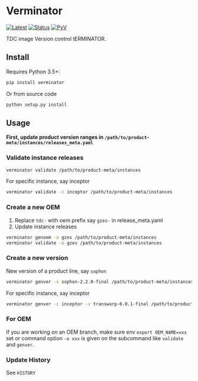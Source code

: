 # Verminator

[![Latest](https://img.shields.io/pypi/v/verminator.svg)](https://pypi.python.org/pypi/verminator)
[![Status](https://img.shields.io/pypi/status/verminator.svg)](https://pypi.python.org/pypi/verminator)
[![PyV](https://img.shields.io/pypi/pyversions/verminator.svg)](https://pypi.python.org/pypi/verminator)

TDC image Version control tERMINATOR.

## Install

Requires Python 3.5+:
```bash
pip install verminator
```
Or from source code
```bash
python setup.py install
```

## Usage

**First, update product version ranges in `/path/to/product-meta/instances/releases_meta.yaml`**

### Validate instance releases

```bash
verminator validate /path/to/product-meta/instances
```

For specific instance, say inceptor

```bash
verminator validate -c inceptor /path/to/product-meta/instances
```

### Create a new OEM

1. Replace `tdc-` with oem prefix say `gzes-` in release_meta.yaml
2. Update instance releases
```bash
verminator genoem -o gzes /path/to/product-meta/instances
verminator validate -o gzes /path/to/product-meta/instances
```

### Create a new version

New version of a product line, say `sophon`
```bash
verminator genver -v sophon-2.2.0-final /path/to/product-meta/instances
```

For specific instance, say inceptor
```bash
verminator genver -c inceptor -v transwarp-6.0.1-final /path/to/product-meta/instances
```

### For OEM

If you are working on an OEM branch, make sure env `export OEM_NAME=xxx` set or command option `-o xxx` is given on the subcommand like `validate` and `genver`.

### Update History

See `HISTORY`